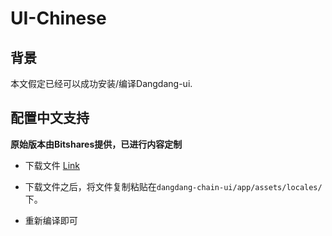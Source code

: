 # UI-Chinese


## 背景

本文假定已经可以成功安装/编译Dangdang-ui.



## 配置中文支持

**原始版本由Bitshares提供，已进行内容定制**


+ 下载文件 [Link](https://github.com/DangDang-Chain/UI-Chinese/blob/master/locale-zh.json)


+ 下载文件之后，将文件复制粘贴在`dangdang-chain-ui/app/assets/locales/` 下。 

+ 重新编译即可



